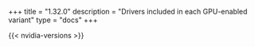 +++
title = "1.32.0"
description = "Drivers included in each GPU-enabled variant"
type = "docs"
+++

{{< nvidia-versions >}}
